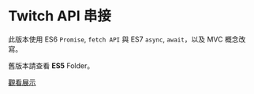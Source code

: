# Twitch API 串接

此版本使用 ES6 `Promise`, `fetch API` 與 ES7 `async`, `await`，以及 MVC 概念改寫。

舊版本請查看 **ES5** Folder。

[觀看展示](https://a1740942002.github.io/remaster_twitch_app/)



